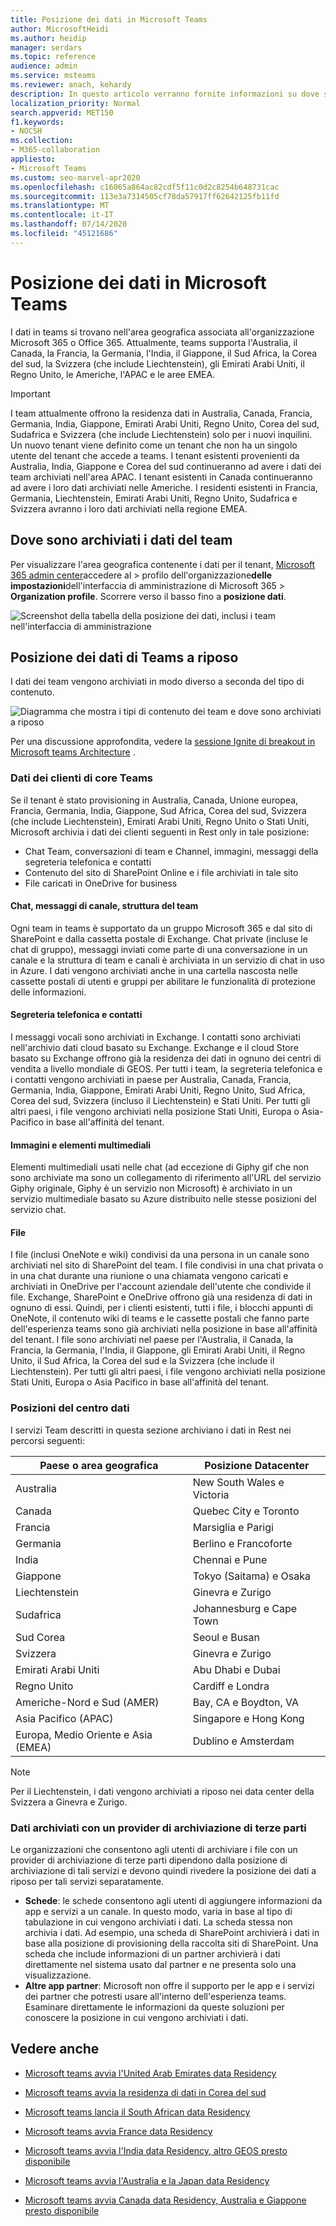 ```yaml
---
title: Posizione dei dati in Microsoft Teams
author: MicrosoftHeidi
ms.author: heidip
manager: serdars
ms.topic: reference
audience: admin
ms.service: msteams
ms.reviewer: anach, kehardy
description: In questo articolo verranno fornite informazioni su dove si trovano i dati geograficamente in Microsoft teams.
localization_priority: Normal
search.appverid: MET150
f1.keywords:
- NOCSH
ms.collection:
- M365-collaboration
appliesto:
- Microsoft Teams
ms.custom: seo-marvel-apr2020
ms.openlocfilehash: c16065a864ac82cdf5f11c0d2c8254b648731cac
ms.sourcegitcommit: 113e3a7314505cf78da57917ff62642125fb11fd
ms.translationtype: MT
ms.contentlocale: it-IT
ms.lasthandoff: 07/14/2020
ms.locfileid: "45121686"
---
```

# <a name="location-of-data-in-microsoft-teams"></a>Posizione dei dati in Microsoft Teams

I dati in teams si trovano nell'area geografica associata all'organizzazione Microsoft 365 o Office 365. Attualmente, teams supporta l'Australia, il Canada, la Francia, la Germania, l'India, il Giappone, il Sud Africa, la Corea del sud, la Svizzera (che include Liechtenstein), gli Emirati Arabi Uniti, il Regno Unito, le Americhe, l'APAC e le aree EMEA. 

> [!IMPORTANT]
> I team attualmente offrono la residenza dati in Australia, Canada, Francia, Germania, India, Giappone, Emirati Arabi Uniti, Regno Unito, Corea del sud, Sudafrica e Svizzera (che include Liechtenstein) solo per i nuovi inquilini.
> Un nuovo tenant viene definito come un tenant che non ha un singolo utente del tenant che accede a teams. I tenant esistenti provenienti da Australia, India, Giappone e Corea del sud continueranno ad avere i dati dei team archiviati nell'area APAC. I tenant esistenti in Canada continueranno ad avere i loro dati archiviati nelle Americhe. I residenti esistenti in Francia, Germania, Liechtenstein, Emirati Arabi Uniti, Regno Unito, Sudafrica e Svizzera avranno i loro dati archiviati nella regione EMEA.

## <a name="where-your-teams-data-is-stored"></a>Dove sono archiviati i dati del team

Per visualizzare l'area geografica contenente i dati per il tenant, [Microsoft 365 admin center](https://portal.office.com/adminportal/home)accedere al  >  profilo dell'organizzazione**delle impostazioni**dell'interfaccia di amministrazione di Microsoft 365  >  **Organization profile**. Scorrere verso il basso fino a **posizione dati**.

![Screenshot della tabella della posizione dei dati, inclusi i team nell'interfaccia di amministrazione](media/Overview_of_security_and_compliance_in_Microsoft_Teams_image5.png)

## <a name="location-of-teams-data-at-rest"></a>Posizione dei dati di Teams a riposo

I dati dei team vengono archiviati in modo diverso a seconda del tipo di contenuto. 

![Diagramma che mostra i tipi di contenuto dei team e dove sono archiviati a riposo](media/location-of-data-storage-at-rest.png)

Per una discussione approfondita, vedere la [sessione Ignite di breakout in Microsoft teams Architecture](https://channel9.msdn.com/Events/Ignite/Microsoft-Ignite-Orlando-2017/BRK3071) .

### <a name="core-teams-customer-data"></a>Dati dei clienti di core Teams

Se il tenant è stato provisioning in Australia, Canada, Unione europea, Francia, Germania, India, Giappone, Sud Africa, Corea del sud, Svizzera (che include Liechtenstein), Emirati Arabi Uniti, Regno Unito o Stati Uniti, Microsoft archivia i dati dei clienti seguenti in Rest only in tale posizione:

- Chat Team, conversazioni di team e Channel, immagini, messaggi della segreteria telefonica e contatti
- Contenuto del sito di SharePoint Online e i file archiviati in tale sito
- File caricati in OneDrive for business

#### <a name="chat-channel-messages-team-structure"></a>Chat, messaggi di canale, struttura del team

Ogni team in teams è supportato da un gruppo Microsoft 365 e dal sito di SharePoint e dalla cassetta postale di Exchange. Chat private (incluse le chat di gruppo), messaggi inviati come parte di una conversazione in un canale e la struttura di team e canali è archiviata in un servizio di chat in uso in Azure. I dati vengono archiviati anche in una cartella nascosta nelle cassette postali di utenti e gruppi per abilitare le funzionalità di protezione delle informazioni.

#### <a name="voicemail-and-contacts"></a>Segreteria telefonica e contatti

I messaggi vocali sono archiviati in Exchange. I contatti sono archiviati nell'archivio dati cloud basato su Exchange. Exchange e il cloud Store basato su Exchange offrono già la residenza dei dati in ognuno dei centri di vendita a livello mondiale di GEOS. Per tutti i team, la segreteria telefonica e i contatti vengono archiviati in paese per Australia, Canada, Francia, Germania, India, Giappone, Emirati Arabi Uniti, Regno Unito, Sud Africa, Corea del sud, Svizzera (incluso il Liechtenstein) e Stati Uniti. Per tutti gli altri paesi, i file vengono archiviati nella posizione Stati Uniti, Europa o Asia-Pacifico in base all'affinità del tenant.

#### <a name="images-and-media"></a>Immagini e elementi multimediali

Elementi multimediali usati nelle chat (ad eccezione di Giphy gif che non sono archiviate ma sono un collegamento di riferimento all'URL del servizio Giphy originale, Giphy è un servizio non Microsoft) è archiviato in un servizio multimediale basato su Azure distribuito nelle stesse posizioni del servizio chat.

#### <a name="files"></a>File

I file (inclusi OneNote e wiki) condivisi da una persona in un canale sono archiviati nel sito di SharePoint del team. I file condivisi in una chat privata o in una chat durante una riunione o una chiamata vengono caricati e archiviati in OneDrive per l'account aziendale dell'utente che condivide il file. Exchange, SharePoint e OneDrive offrono già una residenza di dati in ognuno di essi. Quindi, per i clienti esistenti, tutti i file, i blocchi appunti di OneNote, il contenuto wiki di teams e le cassette postali che fanno parte dell'esperienza teams sono già archiviati nella posizione in base all'affinità del tenant. I file sono archiviati nel paese per l'Australia, il Canada, la Francia, la Germania, l'India, il Giappone, gli Emirati Arabi Uniti, il Regno Unito, il Sud Africa, la Corea del sud e la Svizzera (che include il Liechtenstein). Per tutti gli altri paesi, i file vengono archiviati nella posizione Stati Uniti, Europa o Asia Pacifico in base all'affinità del tenant.

### <a name="datacenter-locations"></a>Posizioni del centro dati

I servizi Team descritti in questa sezione archiviano i dati in Rest nei percorsi seguenti:

|Paese o area geografica  |Posizione Datacenter |
|---------|---------|
|Australia   |New South Wales e Victoria         |
|Canada    |Quebec City e Toronto         |
|Francia    |Marsiglia e Parigi         |
|Germania    |Berlino e Francoforte      |
|India   |Chennai e Pune        |
|Giappone    |Tokyo (Saitama) e Osaka         |
|Liechtenstein   |Ginevra e Zurigo       |
|Sudafrica     |Johannesburg e Cape Town         |
|Sud Corea     |Seoul e Busan         |
|Svizzera    |Ginevra e Zurigo       |
|Emirati Arabi Uniti     |Abu Dhabi e Dubai         |
|Regno Unito     | Cardiff e Londra        |
|Americhe-Nord e Sud (AMER) |Bay, CA e Boydton, VA       |
|Asia Pacifico (APAC)  |Singapore e Hong Kong        |
|Europa, Medio Oriente e Asia (EMEA)   |Dublino e Amsterdam        |

> [!NOTE]
> Per il Liechtenstein, i dati vengono archiviati a riposo nei data center della Svizzera a Ginevra e Zurigo.

### <a name="data-stored-with-a-third-party-storage-provider"></a>Dati archiviati con un provider di archiviazione di terze parti

Le organizzazioni che consentono agli utenti di archiviare i file con un provider di archiviazione di terze parti dipendono dalla posizione di archiviazione di tali servizi e devono quindi rivedere la posizione dei dati a riposo per tali servizi separatamente.

- **Schede**: le schede consentono agli utenti di aggiungere informazioni da app e servizi a un canale. In questo modo, varia in base al tipo di tabulazione in cui vengono archiviati i dati. La scheda stessa non archivia i dati. Ad esempio, una scheda di SharePoint archivierà i dati in base alla posizione di provisioning della raccolta siti di SharePoint. Una scheda che include informazioni di un partner archivierà i dati direttamente nel sistema usato dal partner e ne presenta solo una visualizzazione.
- **Altre app partner**: Microsoft non offre il supporto per le app e i servizi dei partner che potresti usare all'interno dell'esperienza teams. Esaminare direttamente le informazioni da queste soluzioni per conoscere la posizione in cui vengono archiviati i dati.

## <a name="see-also"></a>Vedere anche

- [Microsoft teams avvia l'United Arab Emirates data Residency](https://techcommunity.microsoft.com/t5/Microsoft-Teams-Blog/Microsoft-Teams-launches-United-Arab-Emirates-Data-Residency/ba-p/980330)

- [Microsoft teams avvia la residenza di dati in Corea del sud](https://techcommunity.microsoft.com/t5/Microsoft-Teams-Blog/Microsoft-Teams-launches-South-Korea-Data-Residency/ba-p/789171)

- [Microsoft teams lancia il South African data Residency](https://techcommunity.microsoft.com/t5/Microsoft-Teams-Blog/Microsoft-Teams-launches-South-Africa-Data-Residency/ba-p/776611)

- [Microsoft teams avvia France data Residency](https://techcommunity.microsoft.com/t5/Microsoft-Teams-Blog/Microsoft-Teams-launches-France-Data-Residency/ba-p/364466)

- [Microsoft teams avvia l'India data Residency, altro GEOS presto disponibile](https://techcommunity.microsoft.com/t5/Microsoft-Teams-Blog/Microsoft-Teams-Launches-India-Data-Residency-other-geos-coming/ba-p/154083)

- [Microsoft teams avvia l'Australia e la Japan data Residency](https://techcommunity.microsoft.com/t5/Microsoft-Teams-Blog/Microsoft-Teams-Launches-Australia-and-Japan-Data-Residency/ba-p/237827)

- [Microsoft teams avvia Canada data Residency, Australia e Giappone presto disponibile](https://techcommunity.microsoft.com/t5/Microsoft-Teams-Blog/Microsoft-Teams-Launches-Canada-Data-Residency-Australia-and/ba-p/227178)

